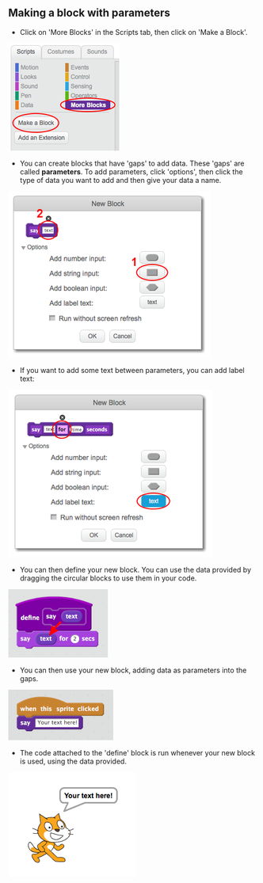 ## Making a block with parameters

+ Click on 'More Blocks' in the Scripts tab, then click on 'Make a Block'.

![More Blocks](images/more-blocks.png)

+ You can create blocks that have 'gaps' to add data. These 'gaps' are called __parameters__. To add parameters, click 'options', then click the type of data you want to add and then give your data a name.

![Create a new block with parameters](images/parameter-create.png)

+ If you want to add some text between parameters, you can add label text:

![Create a new block with parameters](images/parameter-label-text.png)

+ You can then define your new block. You can use the data provided by dragging the circular blocks to use them in your code.

![Define a new block with parameters](images/parameter-define.png)

+ You can then use your new block, adding data as parameters into the gaps.

![Use a new block with parameters](images/parameter-use.png)

+ The code attached to the 'define' block is run whenever your new block is used, using the data provided.

![Test a new block with parameters](images/parameter-test.png)
